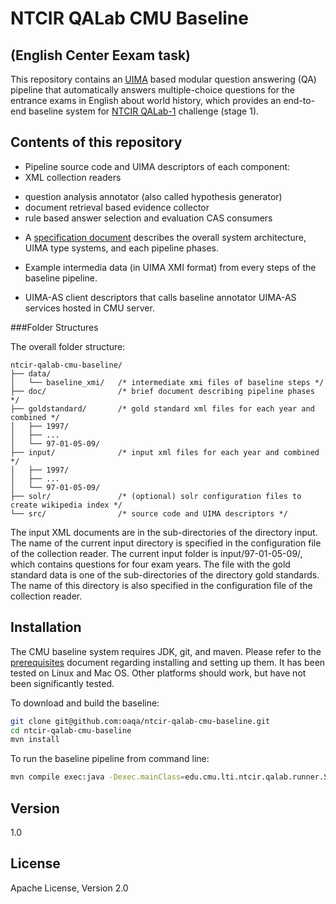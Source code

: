 NTCIR QALab CMU Baseline 
=========
## (English Center Eexam task)


This repository contains an [UIMA] based modular question answering (QA)
pipeline that automatically answers multiple-choice questions for the entrance
exams in English about world history, which provides an end-to-end baseline system for
[NTCIR QALab-1] challenge (stage 1). 


Contents of this repository
--------------

*   Pipeline source code and UIMA descriptors of each component: 
  * XML collection readers
  - question analysis annotator (also called hypothesis generator)
  - document retrieval based evidence collector
  - rule based answer selection and evaluation CAS consumers

*   A [specification document](https://github.com/oaqa/ntcir-qalab-cmu-baseline/doc/baseline_specification.pdf) describes the overall system architecture, UIMA type systems, and each pipeline phases.

*   Example intermedia data (in UIMA XMI format) from every steps of the baseline pipeline.

*   UIMA-AS client descriptors that calls baseline annotator UIMA-AS services hosted in CMU server.

###Folder Structures

The overall folder structure:
````
ntcir-qalab-cmu-baseline/
├── data/
│   └── baseline_xmi/   /* intermediate xmi files of baseline steps */
├── doc/                /* brief document describing pipeline phases */
├── goldstandard/       /* gold standard xml files for each year and combined */
│   ├── 1997/
│   ├── ...
│   └── 97-01-05-09/
├── input/              /* input xml files for each year and combined */
│   ├── 1997/
│   ├── ...
│   └── 97-01-05-09/
├── solr/               /* (optional) solr configuration files to create wikipedia index */
└── src/                /* source code and UIMA descriptors */
````

The input XML documents are in the sub-directories of the directory input. 
The name of the current input directory is specified in the configuration file of the collection reader. 
The current input folder is input/97-01-05-09/, which contains questions for four exam years. 
The file with the gold standard data is one of the sub-directories of the directory gold standards. 
The name of this directory is also specified in the configuration file of the collection reader.


Installation
--------------

The CMU baseline system requires JDK, git, and maven. Please refer to the [prerequisites](https://github.com/oaqa/ntcir-qalab-cmu-baseline/README_Prerequisites.md) document regarding installing and setting up them.
It has been tested on Linux and Mac OS.
Other platforms should work, but have not been significantly tested.


To download and build the baseline:
```sh
git clone git@github.com:oaqa/ntcir-qalab-cmu-baseline.git 
cd ntcir-qalab-cmu-baseline
mvn install
```

To run the baseline pipeline from command line:
```sh
mvn compile exec:java -Dexec.mainClass=edu.cmu.lti.ntcir.qalab.runner.SimpleRunCPE
```

Version
----

1.0

License
----

Apache License, Version 2.0

[UIMA]:http://uima.apache.org
[NTCIR QALab-1]:ntcir.nii.ac.jp/QALab/
